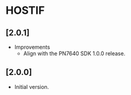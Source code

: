 # HOSTIF

## [2.0.1]

- Improvements
  - Align with the PN7640 SDK 1.0.0 release.

## [2.0.0]

- Initial version.
